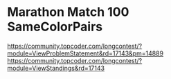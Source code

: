 # Marathon Match 100 SameColorPairs

https://community.topcoder.com/longcontest/?module=ViewProblemStatement&rd=17143&pm=14889
https://community.topcoder.com/longcontest/?module=ViewStandings&rd=17143
